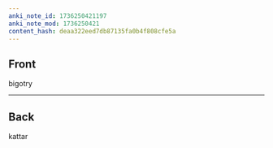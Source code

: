 ```yaml
---
anki_note_id: 1736250421197
anki_note_mod: 1736250421
content_hash: deaa322eed7db87135fa0b4f808cfe5a
---
```


## Front

bigotry

<hr/>

## Back

kattar